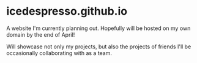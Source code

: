 # icedespresso.github.io
A website I'm currently planning out. Hopefully will be hosted on my own domain by the end of April!

Will showcase not only my projects, but also the projects of friends I'll be occasionally collaborating with as a team.
